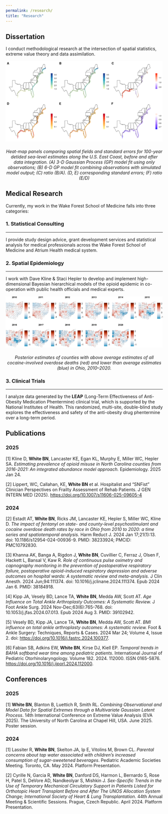 ```yaml
---
permalink: /research/
title: "Research"
---
```


## Dissertation ##

I conduct methodological research at the intersection of spatial statistics, extreme value theory and data assimilation. 

<div style="text-align: center;">
  <img src="/images/research/gev_100rl_map.png">
  <p style="margin-top: 20px;"><em> Heat-map panels comparing spatial fields and standard errors for 100-year detided sea-level estimates along the U.S. East Coast, before and after data integration. (A) 3-D Gaussian Process (GP) model fit using only observations; (B) 6-D GP model fit combining observations with simulated model output; (C) ratio (B/A). (D, E) corresponding standard errors; (F) ratio (E/D) </em></p>
</div>

## Medical Research ##

Currently, my work in the Wake Forest School of Medicine falls into three categories:

### 1. Statistical Consulting ###

---

I provide study design advice, grant development services and statistical analysis for medical professionals across the Wake Forest School of Medicine and Atrium Health medical system.

### 2. Spatial Epidemiology ###

---

I work with Dave Kline & Staci Hepler to develop and implement high-dimensional Bayesian hierarchical models of the opioid epidemic in co-operation with public health officials and medical experts.

<div style="text-align: center;">
  <img src="/images/research/shared_comp_c.jpg" alt="test">
  <p style="margin-top: 20px;"><em> Posterior estimates of counties with above average estimates of all cocaine-involved overdose deaths (red) and lower than average estimates (blue) in Ohio, 2010–2020. </em></p>
</div>

### 3. Clinical Trials ###

---

I analyze data generated by the **LEAP** (Long-Term Effectiveness of Anti-Obesity Medication Phentermine) clinical trial, which is supported by the National Institutes of Health. This randomized, multi-site, double-blind study explores the effectiveness and safety of the anti-obesity drug phentermine over a long-term period.

## Publications ##

### 2025 ###

[1] Kline D, **White BN**, Lancaster KE, Egan KL, Murphy E, Miller WC, Hepler SA. *Estimating prevalence of opioid misuse in North Carolina counties from 2016-2021: An integrated abundance model approach.* Epidemiology. 2025 Jan 24.

[2] Lippert, WC, Callahan, KE, **White BN** et al. Hospitalist and “SNFist” Clinician Perspectives on Frailty Assessment of Rehab Patients. J GEN INTERN MED (2025). https://doi.org/10.1007/s11606-025-09605-4

### 2024 ###

[2] Estadt AT, **White BN**, Ricks JM, Lancaster KE, Hepler S, Miller WC, Kline D. *The impact of fentanyl on state- and county-level psychostimulant and cocaine overdose death rates by race in Ohio from 2010 to 2020: a time series and spatiotemporal analysis.* Harm Reduct J. 2024 Jan 17;21(1):13. doi: 10.1186/s12954-024-00936-9. PMID: 38233924; PMCID: PMC10792830.

[3] Khanna AK, Banga A, Rigdon J, **White BN**, Cuvillier C, Ferraz J, Olsen F, Hackett L, Bansal V, Kaw R. *Role of continuous pulse oximetry and capnography monitoring in the prevention of postoperative respiratory failure, postoperative opioid-induced respiratory depression and adverse outcomes on hospital wards: A systematic review and meta-analysis.* J Clin Anesth. 2024 Jun;94:111374. doi: 10.1016/j.jclinane.2024.111374. Epub 2024 Jan 6. PMID: 38184918.

[4] Kipp JA, Vesely BD, Lance TA, **White BN**, Medda AW, Scott AT. *Age Influence on Total Ankle Arthroplasty Outcomes: A Systematic Review.* J Foot Ankle Surg. 2024 Nov-Dec;63(6):765-768. doi: 10.1053/j.jfas.2024.07.013. Epub 2024 Aug 3. PMID: 39102942.

[5] Vesely BD, Kipp JA, Lance TA, **White BN**, Medda AW, Scott AT. *BMI influence on total ankle arthroplasty outcomes: A systematic review.* Foot & Ankle Surgery: Techniques, Reports & Cases. 2024 Mar 24; Volume 4, Issue 2. doi: https://doi.org/10.1016/j.fastrc.2024.100377.

[6] Fabian SB, Adkins EW, **White BN**, Kirse DJ, Kiell EP. *Temporal trends in BAHA softband wear time among pediatric patients*. International Journal of Pediatric Otorhinolaryngology. Volume 182. 2024. 112000. ISSN 0165-5876. https://doi.org/10.1016/j.ijporl.2024.112000.

## Conferences ##

### 2025 ###

[1] **White BN**, Blanton B, Luettich R, Smith RL. *Combining Observational and Model Data for Spatial Extremes
through a Multivariate Gaussian Latent Process*. 14th International Conference on Extreme Value Analysis (EVA 2025). The University of North Carolina at Chapel Hill, USA. June 2025. Poster session. 

### 2024 ###

[1] Lassiter R, **White BN**, Skelton JA, Ip E, Vitolins M, Brown CL. *Parental concerns about tap water associated with children’s increased consumption of sugar-sweetened beverages*. Pediatric Academic Societies Meeting. Toronto, CA. May 2024. Platform Presentation. 

[2] Cyrille N, Garcia R, **White BN**, Danford DS, Harmon L, Bernardo S, Rose H, Patel S, DeVore AD, Nandkeolyar S, Mishkin J. *Sex-Specific Trends in the Use of Temporary Mechanical Circulatory Support in Patients Listed for Orthotopic Heart Transplant Before and After The UNOS Allocation System Change; International Society of Heart & Lung Transplantation*. 44th Annual Meeting & Scientific Sessions. Prague, Czech Republic. April 2024. Platform Presentation. 
